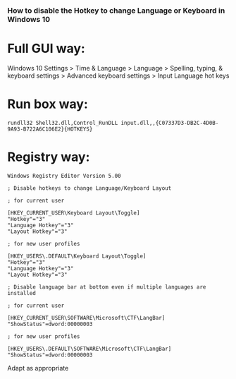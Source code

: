 ### How to disable the Hotkey to change Language or Keyboard in Windows 10



# Full GUI way:

Windows 10 Settings > Time & Language > Language > Spelling, typing, & keyboard settings > Advanced keyboard settings > Input Language hot keys

# Run box way:

`rundll32 Shell32.dll,Control_RunDLL input.dll,,{C07337D3-DB2C-4D0B-9A93-B722A6C106E2}{HOTKEYS}`

# Registry way:

    Windows Registry Editor Version 5.00
    
    ; Disable hotkeys to change Language/Keyboard Layout
    
    ; for current user
    
    [HKEY_CURRENT_USER\Keyboard Layout\Toggle]
    "Hotkey"="3"
    "Language Hotkey"="3"
    "Layout Hotkey"="3"
    
    ; for new user profiles
    
    [HKEY_USERS\.DEFAULT\Keyboard Layout\Toggle]
    "Hotkey"="3"
    "Language Hotkey"="3"
    "Layout Hotkey"="3"
    
    ; Disable language bar at bottom even if multiple languages are installed
    
    ; for current user
    
    [HKEY_CURRENT_USER\SOFTWARE\Microsoft\CTF\LangBar]
    "ShowStatus"=dword:00000003
    
    ; for new user profiles
    
    [HKEY_USERS\.DEFAULT\SOFTWARE\Microsoft\CTF\LangBar]
    "ShowStatus"=dword:00000003

Adapt as appropriate
